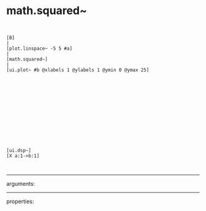 # math.squared~

```


[B]
|
[plot.linspace~ -5 5 #a]
|
[math.squared~]
|
[ui.plot~ #b @xlabels 1 @ylabels 1 @ymin 0 @ymax 25]














[ui.dsp~]
[X a:1->b:1]

            
```
---
arguments:


---
properties:


